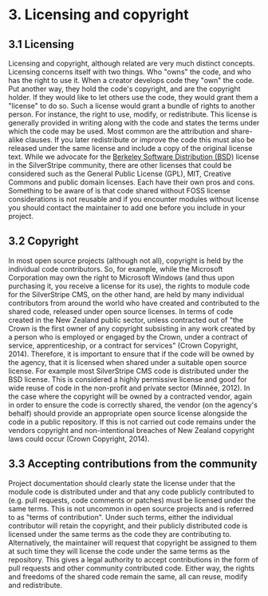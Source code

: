 # 3. Licensing and copyright

## 3.1 Licensing
Licensing and copyright, although related are very much distinct concepts. Licensing concerns itself with two things.
Who "owns" the code, and who has the right to use it. When a creator develops code they "own" the code. Put another way,
they hold the code's copyright, and are the copyright holder. If they would like to let others use the code, they would
grant them a "license" to do so. Such a license would grant a bundle of rights to another person. For instance, the
right to use, modify, or redistribute. This license is generally provided in writing along with the code and states the
terms under which the code may be used. Most common are the attribution and share-alike clauses. If you later
redistribute or improve the code this must also be released under the same license and include a copy of the original
license text. While we advocate for the [Berkeley Software Distribution (BSD)](http://opensource.org/licenses/BSD-3-Clause)
license in the SilverStripe community, there are other licenses that could be considered such as the General Public
License (GPL), MIT, Creative Commons and public domain licenses. Each have their own pros and cons. Something to be
aware of is that code shared without FOSS license considerations is not reusable and if you encounter modules without
license you should contact the maintainer to add one before you include in your project.

## 3.2 Copyright
In most open source projects (although not all), copyright is held by the individual code contributors. So, for example,
while the Microsoft Corporation may own the right to Microsoft Windows (and thus upon purchasing it, you receive a
license for its use), the rights to module code for the SilverStripe CMS, on the other hand, are held by many individual
contributors from around the world who have created and contributed to the shared code, released under open source
licenses. In terms of code created in the New Zealand public sector, unless contracted out of "the Crown is the first
owner of any copyright subsisting in any work created by a person who is employed or engaged by the Crown, under a
contract of service, apprenticeship, or a contract for services" (Crown Copyright, 2014). Therefore, it is important to
ensure that if the code will be owned by the agency, that it is licensed when shared under a suitable open source
license. For example most SilverStripe CMS code is distributed under the BSD license. This is considered a highly
permissive license and good for wide reuse of code in the non-profit and private sector (Minnée, 2012). In the case
where the copyright will be owned by a contracted vendor, again in order to ensure the code is correctly shared, the
vendor (on the agency's behalf) should provide an appropriate open source license alongside the code in a public
repository. If this is not carried out code remains under the vendors copyright and non-intentional breaches of New
Zealand copyright laws could occur (Crown Copyright, 2014).

## 3.3 Accepting contributions from the community
Project documentation should clearly state the license under that the module code is distributed under and that any code
publicly contributed to (e.g. pull requests, code comments or patches) must be licensed under the same terms. This is
not uncommon in open source projects and is referred to as "terms of contribution". Under such terms, either the
individual contributor will retain the copyright, and their publicly distributed code is licensed under the same terms
as the code they are contributing to. Alternatively, the maintainer will request that copyright be assigned to them at
such time they will license the code under the same terms as the repository. This gives a legal authority to accept
contributions in the form of pull requests and other community contributed code. Either way, the rights and freedoms of
the shared code remain the same, all can reuse, modify and redistribute.
